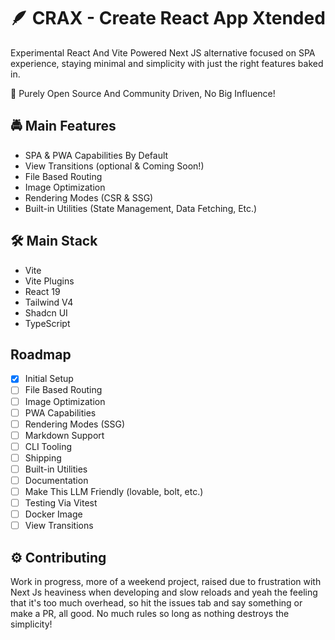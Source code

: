 # 🪶 CRAX - Create React App Xtended

Experimental React And Vite Powered Next JS alternative focused on SPA experience, staying minimal and simplicity with just the right features baked in.

👾 Purely Open Source And Community Driven, No Big Influence!

## 🚔 Main Features

- SPA & PWA Capabilities By Default
- View Transitions (optional & Coming Soon!)
- File Based Routing
- Image Optimization
- Rendering Modes (CSR & SSG)
- Built-in Utilities (State Management, Data Fetching, Etc.)

## 🛠️ Main Stack

- Vite
- Vite Plugins
- React 19
- Tailwind V4
- Shadcn UI
- TypeScript

## Roadmap

- [X] Initial Setup
- [ ] File Based Routing
- [ ] Image Optimization
- [ ] PWA Capabilities
- [ ] Rendering Modes (SSG)
- [ ] Markdown Support
- [ ] CLI Tooling
- [ ] Shipping
- [ ] Built-in Utilities
- [ ] Documentation
- [ ] Make This LLM Friendly (lovable, bolt, etc.)
- [ ] Testing Via Vitest
- [ ] Docker Image
- [ ] View Transitions

## ⚙️ Contributing

Work in progress, more of a weekend project, raised due to frustration with Next Js heaviness when developing and slow reloads and yeah the feeling that it's too much overhead, so hit the issues tab and say something or make a PR, all good. No much rules so long as nothing destroys the simplicity!
